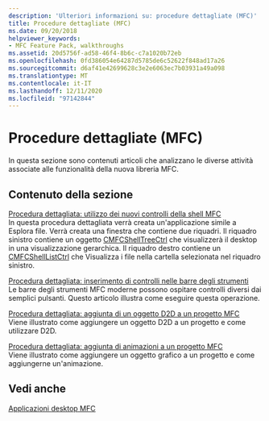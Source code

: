 ```yaml
---
description: 'Ulteriori informazioni su: procedure dettagliate (MFC)'
title: Procedure dettagliate (MFC)
ms.date: 09/20/2018
helpviewer_keywords:
- MFC Feature Pack, walkthroughs
ms.assetid: 20d5756f-ad58-46f4-8b6c-c7a1020b72eb
ms.openlocfilehash: 0fd386054e64287d5785de6c52622f848ad17a26
ms.sourcegitcommit: d6af41e42699628c3e2e6063ec7b03931a49a098
ms.translationtype: MT
ms.contentlocale: it-IT
ms.lasthandoff: 12/11/2020
ms.locfileid: "97142844"
---
```

# <a name="walkthroughs-mfc"></a>Procedure dettagliate (MFC)

In questa sezione sono contenuti articoli che analizzano le diverse attività associate alle funzionalità della nuova libreria MFC.

## <a name="in-this-section"></a>Contenuto della sezione

[Procedura dettagliata: utilizzo dei nuovi controlli della shell MFC](../mfc/walkthrough-using-the-new-mfc-shell-controls.md)<br/>
In questa procedura dettagliata verrà creata un'applicazione simile a Esplora file. Verrà creata una finestra che contiene due riquadri. Il riquadro sinistro contiene un oggetto [CMFCShellTreeCtrl](../mfc/reference/cmfcshelltreectrl-class.md) che visualizzerà il desktop in una visualizzazione gerarchica. Il riquadro destro contiene un [CMFCShellListCtrl](../mfc/reference/cmfcshelllistctrl-class.md) che Visualizza i file nella cartella selezionata nel riquadro sinistro.

[Procedura dettagliata: inserimento di controlli nelle barre degli strumenti](../mfc/walkthrough-putting-controls-on-toolbars.md)<br/>
Le barre degli strumenti MFC moderne possono ospitare controlli diversi dai semplici pulsanti. Questo articolo illustra come eseguire questa operazione.

[Procedura dettagliata: aggiunta di un oggetto D2D a un progetto MFC](../mfc/walkthrough-adding-a-d2d-object-to-an-mfc-project.md)<br/>
Viene illustrato come aggiungere un oggetto D2D a un progetto e come utilizzare D2D.

[Procedura dettagliata: aggiunta di animazioni a un progetto MFC](../mfc/walkthrough-adding-animation-to-an-mfc-project.md)<br/>
Viene illustrato come aggiungere un oggetto grafico a un progetto e come aggiungerne un'animazione.

## <a name="see-also"></a>Vedi anche

[Applicazioni desktop MFC](../mfc/mfc-desktop-applications.md)
